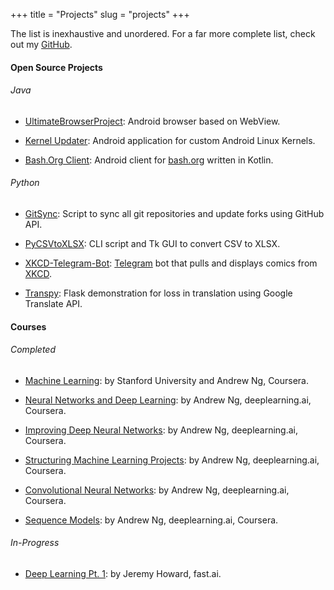 +++
title = "Projects"
slug = "projects"
+++


The list is inexhaustive and unordered. For a far more complete list, check out my [GitHub][github].


#### Open Source Projects

###### Java

* [UltimateBrowserProject][1]: Android browser based on WebView.

* [Kernel Updater][2]: Android application for custom Android Linux Kernels.

* [Bash.Org Client][3]: Android client for [bash.org](https://bash.org) written in Kotlin.


###### Python

* [GitSync][4]: Script to sync all git repositories and update forks using GitHub API.

* [PyCSVtoXLSX][5]: CLI script and Tk GUI to convert CSV to XLSX.

* [XKCD-Telegram-Bot][6]: [Telegram][telegram] bot that pulls and displays comics from [XKCD][xkcd].

* [Transpy][7]: Flask demonstration for loss in translation using Google Translate API.



#### Courses

###### Completed

* [Machine Learning][8]: by Stanford University and Andrew Ng, Coursera.

* [Neural Networks and Deep Learning][9]: by Andrew Ng, deeplearning.ai, Coursera.

* [Improving Deep Neural Networks][10]: by Andrew Ng, deeplearning.ai, Coursera.

* [Structuring Machine Learning Projects][11]: by Andrew Ng, deeplearning.ai, Coursera.

* [Convolutional Neural Networks][12]: by Andrew Ng, deeplearning.ai, Coursera.

* [Sequence Models][13]: by Andrew Ng, deeplearning.ai, Coursera.

###### In-Progress

* [Deep Learning Pt. 1][14]: by Jeremy Howard, fast.ai.





[1]: https://github.com/Thunderbottom/UltimateBrowserProject
[2]: https://github.com/Thunderbottom/KernelUpdater
[3]: https://github.com/Thunderbottom/Bashorg-Kotlin
[4]: https://github.com/Thunderbottom/GitSync
[5]: https://github.com/Thunderbottom/PythonCSVtoXLSX
[6]: https://github.com/Thunderbottom/XKCD-Telegram-Bot
[7]: https://github.com/Thunderbottom/Transpy
[8]: https://www.coursera.org/account/accomplishments/certificate/MCPK3VK2C2CH
[9]: https://www.coursera.org/account/accomplishments/certificate/9QCT7QH9HY83
[10]: https://www.coursera.org/account/accomplishments/certificate/W68YU22HPZLW
[11]: https://www.coursera.org/account/accomplishments/certificate/37XS2DNX4TV7
[12]: https://www.coursera.org/account/accomplishments/certificate/CEM3JYUCELPC
[13]: https://www.coursera.org/account/accomplishments/certificate/KHRZ8GYBLBZG
[14]: https://fast.ai

[telegram]: https://t.me
[xkcd]: https://xkcd.com
[github]: https://github.com/thunderbottom
